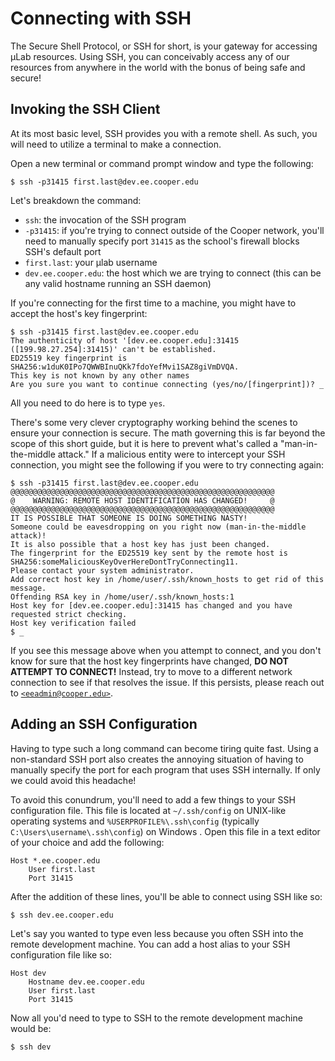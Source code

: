 # Connecting with SSH

The Secure Shell Protocol, or SSH for short, is your gateway for
accessing µLab resources.  Using SSH, you can conceivably access any of
our resources from anywhere in the world with the bonus of being safe
and secure!


## Invoking the SSH Client

At its most basic level, SSH provides you with a remote shell.  As such,
you will need to utilize a terminal to make a connection.

Open a new terminal or command prompt window and type the following:

```
$ ssh -p31415 first.last@dev.ee.cooper.edu
```

Let's breakdown the command:

* `ssh`: the invocation of the SSH program
* `-p31415`: if you're trying to connect outside of the Cooper network,
  you'll need to manually specify port `31415` as the school's firewall
  blocks SSH's default port
* `first.last`: your µlab username
* `dev.ee.cooper.edu`: the host which we are trying to connect (this can
  be any valid hostname running an SSH daemon)

If you're connecting for the first time to a machine, you might have to
accept the host's key fingerprint:

```
$ ssh -p31415 first.last@dev.ee.cooper.edu
The authenticity of host '[dev.ee.cooper.edu]:31415 ([199.98.27.254]:31415)' can't be established.
ED25519 key fingerprint is SHA256:w1duK0IPo7QWWBInuQKk7fdoYefMvi1SAZ8giVmDVQA.
This key is not known by any other names
Are you sure you want to continue connecting (yes/no/[fingerprint])? _
```

All you need to do here is to type `yes`.

There's some very clever cryptography working behind the scenes to
ensure your connection is secure.  The math governing this is far beyond
the scope of this short guide, but it is here to prevent what's called a
"man-in-the-middle attack."  If a malicious entity were to intercept
your SSH connection, you might see the following if you were to try
connecting again:

```
$ ssh -p31415 first.last@dev.ee.cooper.edu
@@@@@@@@@@@@@@@@@@@@@@@@@@@@@@@@@@@@@@@@@@@@@@@@@@@@@@@@@@@
@    WARNING: REMOTE HOST IDENTIFICATION HAS CHANGED!     @
@@@@@@@@@@@@@@@@@@@@@@@@@@@@@@@@@@@@@@@@@@@@@@@@@@@@@@@@@@@
IT IS POSSIBLE THAT SOMEONE IS DOING SOMETHING NASTY!
Someone could be eavesdropping on you right now (man-in-the-middle attack)!
It is also possible that a host key has just been changed.
The fingerprint for the ED25519 key sent by the remote host is
SHA256:someMaliciousKeyOverHereDontTryConnecting11.
Please contact your system administrator.
Add correct host key in /home/user/.ssh/known_hosts to get rid of this message.
Offending RSA key in /home/user/.ssh/known_hosts:1
Host key for [dev.ee.cooper.edu]:31415 has changed and you have requested strict checking.
Host key verification failed
$ _
```

If you see this message above when you attempt to connect, and you don't
know for sure that the host key fingerprints have changed, **DO NOT
ATTEMPT TO CONNECT!**  Instead, try to move to a different network
connection to see if that resolves the issue.  If this persists, please
reach out to [`<eeadmin@cooper.edu>`].


## Adding an SSH Configuration

Having to type such a long command can become tiring quite fast.  Using
a non-standard SSH port also creates the annoying situation of having to
manually specify the port for each program that uses SSH internally.  If
only we could avoid this headache!

To avoid this conundrum, you'll need to add a few things to your SSH
configuration file.  This file is located at `~/.ssh/config` on
UNIX-like operating systems and `%USERPROFILE%\.ssh\config` (typically
`C:\Users\username\.ssh\config`) on Windows . Open this file in a text
editor of your choice and add the following:

```
Host *.ee.cooper.edu
	User first.last
	Port 31415
```

After the addition of these lines, you'll be able to connect using SSH
like so:

```
$ ssh dev.ee.cooper.edu
```

Let's say you wanted to type even less because you often SSH into the
remote development machine.  You can add a host alias to your SSH
configuration file like so:

```
Host dev
	Hostname dev.ee.cooper.edu
	User first.last
	Port 31415
```

Now all you'd need to type to SSH to the remote development machine
would be:

```
$ ssh dev
```


[`<eeadmin@cooper.edu>`]: mailto:eeadmin@cooper.edu
